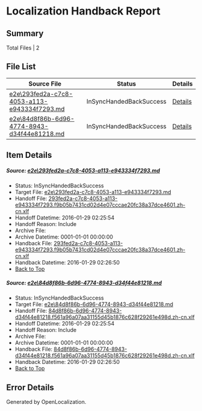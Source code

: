 # <a name='report-top'></a> Localization Handback Report

## Summary
 Total Files | 2

## File List
 Source File | Status | Details 
 ----------- | ------ | ------- 
 [e2e\293fed2a-c7c8-4053-a113-e943334f7293.md](https://github.com/OpenLocalizationTest/oltest/blob/b8e71c2fac9378f9f2df186b4ecb8b7d97892a91/e2e/293fed2a-c7c8-4053-a113-e943334f7293.md) | InSyncHandedBackSuccess | [Details](#f0a9ddca5ae714ea17d4bb33676228b3af29298e1)
 [e2e\84d8f86b-6d96-4774-8943-d34f44e81218.md](https://github.com/OpenLocalizationTest/oltest/blob/b8e71c2fac9378f9f2df186b4ecb8b7d97892a91/e2e/84d8f86b-6d96-4774-8943-d34f44e81218.md) | InSyncHandedBackSuccess | [Details](#700e05b35e2bb9adb3ef0635f8899dd4c884ae0a2)

## Item Details
##### <a name='f0a9ddca5ae714ea17d4bb33676228b3af29298e1'></a> Source: [e2e\293fed2a-c7c8-4053-a113-e943334f7293.md](https://github.com/OpenLocalizationTest/oltest/blob/b8e71c2fac9378f9f2df186b4ecb8b7d97892a91/e2e/293fed2a-c7c8-4053-a113-e943334f7293.md)
* Status: InSyncHandedBackSuccess
* Target File: [e2e\293fed2a-c7c8-4053-a113-e943334f7293.md](https://github.com/OpenLocalizationTestOrg/oltest.zh-cn/blob/d5941aa565e2682ef236f342c910237c1d387c63/e2e/293fed2a-c7c8-4053-a113-e943334f7293.md)
* Handoff File: [293fed2a-c7c8-4053-a113-e943334f7293.f9b05b7431cd02d4e07cccae20fc38a37dce4601.zh-cn.xlf](https://github.com/OpenLocalizationTestOrg/olhandoff/blob/3f386a9b4e9b3c3e3f150dd742e099b126a1f6ac/ol-handoff/OpenLocalizationTestOrg/oltest.zh-cn/tianzh/293fed2a-c7c8-4053-a113-e943334f7293.f9b05b7431cd02d4e07cccae20fc38a37dce4601.zh-cn.xlf)
* Handoff Datetime: 2016-01-29 02:25:54
* Handoff Reason: Include
* Archive File: 
* Archive Datetime: 0001-01-01 00:00:00
* Handback File: [293fed2a-c7c8-4053-a113-e943334f7293.f9b05b7431cd02d4e07cccae20fc38a37dce4601.zh-cn.xlf](https://github.com/OpenLocalizationTestOrg/olhandback/blob/4b461c09fd9d72ba2d622df5314e536a1eb09b44/ol-handback/OpenLocalizationTestOrg/oltest.zh-cn/tianzh/293fed2a-c7c8-4053-a113-e943334f7293.f9b05b7431cd02d4e07cccae20fc38a37dce4601.zh-cn.xlf)
* Handback Datetime: 2016-01-29 02:26:50
* [Back to Top](#report-top)

##### <a name='700e05b35e2bb9adb3ef0635f8899dd4c884ae0a2'></a> Source: [e2e\84d8f86b-6d96-4774-8943-d34f44e81218.md](https://github.com/OpenLocalizationTest/oltest/blob/b8e71c2fac9378f9f2df186b4ecb8b7d97892a91/e2e/84d8f86b-6d96-4774-8943-d34f44e81218.md)
* Status: InSyncHandedBackSuccess
* Target File: [e2e\84d8f86b-6d96-4774-8943-d34f44e81218.md](https://github.com/OpenLocalizationTestOrg/oltest.zh-cn/blob/d5941aa565e2682ef236f342c910237c1d387c63/e2e/84d8f86b-6d96-4774-8943-d34f44e81218.md)
* Handoff File: [84d8f86b-6d96-4774-8943-d34f44e81218.f561a96a07aa31155d45b1876c628f29261e498d.zh-cn.xlf](https://github.com/OpenLocalizationTestOrg/olhandoff/blob/3f386a9b4e9b3c3e3f150dd742e099b126a1f6ac/ol-handoff/OpenLocalizationTestOrg/oltest.zh-cn/tianzh/84d8f86b-6d96-4774-8943-d34f44e81218.f561a96a07aa31155d45b1876c628f29261e498d.zh-cn.xlf)
* Handoff Datetime: 2016-01-29 02:25:54
* Handoff Reason: Include
* Archive File: 
* Archive Datetime: 0001-01-01 00:00:00
* Handback File: [84d8f86b-6d96-4774-8943-d34f44e81218.f561a96a07aa31155d45b1876c628f29261e498d.zh-cn.xlf](https://github.com/OpenLocalizationTestOrg/olhandback/blob/4b461c09fd9d72ba2d622df5314e536a1eb09b44/ol-handback/OpenLocalizationTestOrg/oltest.zh-cn/tianzh/84d8f86b-6d96-4774-8943-d34f44e81218.f561a96a07aa31155d45b1876c628f29261e498d.zh-cn.xlf)
* Handback Datetime: 2016-01-29 02:26:50
* [Back to Top](#report-top)


## Error Details

Generated by OpenLocalization.
